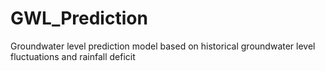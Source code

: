 # GWL_Prediction
Groundwater level prediction model based on historical groundwater level fluctuations and rainfall deficit
